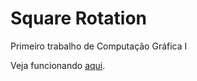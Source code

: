 # Square Rotation

Primeiro trabalho de Computação Gráfica I

Veja funcionando [aqui](https://returndaniels.github.io/cgi/square-rotation/).
